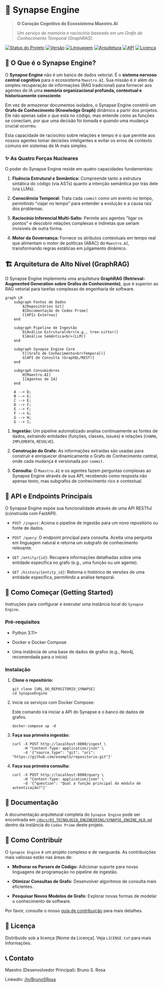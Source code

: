 # 🧠 Synapse Engine

> **O Coração Cognitivo do Ecossistema Maestro.AI**
> 
> _Um serviço de memória e raciocínio baseado em um Grafo de Conhecimento Temporal (GraphRAG)._

[![Status do Projeto](https://img.shields.io/badge/status-em_desenvolvimento-yellow)](https://github.com/) [![Versão](https://img.shields.io/badge/versão-v0.1_(Arquitetura)-blue)](./docs/CHANGELOG.md) [![Linguagem](https://img.shields.io/badge/python-3.11+-3776AB?logo=python&logoColor=white)](https://www.python.org/) [![Arquitetura](https://img.shields.io/badge/arquitetura-GraphRAG-blueviolet)](https://arxiv.org/abs/2404.18731) [![API](https://img.shields.io/badge/api-FastAPI-009688?logo=fastapi)](https://fastapi.tiangolo.com/) [![Licença](https://img.shields.io/badge/licença-pendente-lightgrey)](./LICENSE)

## 🧠 O Que é o Synapse Engine?

O **Synapse Engine** não é um banco de dados vetorial. É o **sistema nervoso central cognitivo** para o ecossistema `Maestro.AI`. Sua missão é ir além da simples recuperação de informações (RAG tradicional) para fornecer aos agentes de IA uma **memória organizacional profunda, contextual e historicamente consciente**.

Em vez de armazenar documentos isolados, o Synapse Engine constrói um **Grafo de Conhecimento (Knowledge Graph)** dinâmico a partir dos projetos. Ele não apenas sabe _o que_ está no código, mas entende _como_ as funções se conectam, _por que_ uma decisão foi tomada e _quando_ uma mudança crucial ocorreu.

Esta capacidade de raciocínio sobre relações e tempo é o que permite aos nossos agentes tomar decisões inteligentes e evitar os erros de contexto comuns em sistemas de IA mais simples.

### ✨ As Quatro Forças Nucleares

O poder do Synapse Engine reside em quatro capacidades fundamentais:

1. **Fluência Estrutural e Semântica:** Compreende tanto a estrutura sintática do código (via ASTs) quanto a intenção semântica por trás dele (via LLMs).
    
2. **Consciência Temporal:** Trata cada `commit` como um evento no tempo, permitindo "viajar no tempo" para entender a evolução e a causa raiz dos problemas.
    
3. **Raciocínio Inferencial Multi-Salto:** Permite aos agentes "ligar os pontos" e descobrir relações complexas e indiretas que seriam invisíveis de outra forma.
    
4. **Motor da Governança:** Fornece os atributos contextuais em tempo real que alimentam o motor de políticas (ABAC) do `Maestro.AI`, transformando regras estáticas em julgamento dinâmico.
    

## 🏗️ Arquitetura de Alto Nível (GraphRAG)

O Synapse Engine implementa uma arquitetura **GraphRAG (Retrieval-Augmented Generation sobre Grafos de Conhecimento)**, que é superior ao RAG vetorial para tarefas complexas de engenharia de software.

```
graph LR
    subgraph Fontes de Dados
        A[Repositórios Git]
        B[Documentação do Codex Prime]
        C[APIs Externas]
    end

    subgraph Pipeline de Ingestão
        D[Análise Estrutural<br>(e.g., tree-sitter)]
        E[Análise Semântica<br>(LLM)]
    end

    subgraph Synapse Engine Core
        F[(Grafo de Conhecimento<br>Temporal)]
        G[API de Consulta (GraphQL/REST)]
    end

    subgraph Consumidores
        H[Maestro.AI]
        I[Agentes de IA]
    end

    A --> D;
    B --> E;
    C --> E;
    D --> F;
    E --> F;
    F --> G;
    G --> H;
    G --> I;
```

1. **Ingestão:** Um pipeline automatizado analisa continuamente as fontes de dados, extraindo entidades (funções, classes, issues) e relações (`CHAMA`, `IMPLEMENTA`, `RESOLVE`).
    
2. **Construção do Grafo:** As informações extraídas são usadas para construir e enriquecer dinamicamente o Grafo de Conhecimento central, onde cada mudança é versionada por `commit`.
    
3. **Consulta:** O `Maestro.AI` e os agentes fazem perguntas complexas ao Synapse Engine através de sua API, recebendo como resposta não apenas texto, mas subgrafos de conhecimento rico e contextual.
    

## 🔌 API e Endpoints Principais

O Synapse Engine expõe sua funcionalidade através de uma API RESTful (construída com FastAPI).

- `POST /ingest`: Aciona o pipeline de ingestão para um novo repositório ou fonte de dados.
    
- `POST /query`: O endpoint principal para consulta. Aceita uma pergunta em linguagem natural e retorna um subgrafo de conhecimento relevante.
    
- `GET /entity/{id}`: Recupera informações detalhadas sobre uma entidade específica no grafo (e.g., uma função ou um agente).
    
- `GET /history/{entity_id}`: Retorna o histórico de versões de uma entidade específica, permitindo a análise temporal.
    

## 🚀 Como Começar (Getting Started)

Instruções para configurar e executar uma instância local do `Synapse Engine`.

### Pré-requisitos

- Python 3.11+
    
- Docker e Docker Compose
    
- Uma instância de uma base de dados de grafos (e.g., Neo4j, recomendada para o início)
    

### Instalação

1. **Clone o repositório:**
    
    ```
    git clone [URL_DO_REPOSITORIO_SYNAPSE]
    cd SynapseEngine
    ```
    
2. Inicie os serviços com Docker Compose:
    
    Este comando irá iniciar a API do Synapse e o banco de dados de grafos.
    
    ```
    docker-compose up -d
    ```
    
3. **Faça sua primeira ingestão:**
    
    ```
    curl -X POST http://localhost:8000/ingest \
         -H "Content-Type: application/json" \
         -d '{"source_type": "git", "uri": "https://github.com/exemplo/repositorio.git"}'
    ```
    
4. **Faça sua primeira consulta:**
    
    ```
    curl -X POST http://localhost:8000/query \
         -H "Content-Type: application/json" \
         -d '{"question": "Qual a função principal do módulo de autenticação?"}'
    ```
    

## 📖 Documentação

A documentação arquitetural completa do `Synapse Engine` pode ser encontrada em [`/docs/03_TECNOLOGIA_ENGINEERING/SYNAPSE_ENGINE_HLD.md`](https://gemini.google.com/app/docs/03_TECNOLOGIA_ENGINEERING/SYNAPSE_ENGINE_HLD.md "null") dentro da instância do `Codex Prime` deste projeto.

## 🤝 Como Contribuir

O `Synapse Engine` é um projeto complexo e de vanguarda. As contribuições mais valiosas estão nas áreas de:

- **Melhorar os Parsers de Código:** Adicionar suporte para novas linguagens de programação no pipeline de ingestão.
    
- **Otimizar Consultas de Grafo:** Desenvolver algoritmos de consulta mais eficientes.
    
- **Pesquisar Novos Modelos de Grafo:** Explorar novas formas de modelar o conhecimento de software.
    

Por favor, consulte o nosso [guia de contribuição](https://gemini.google.com/app/CONTRIBUTING.md "null") para mais detalhes.

## 📄 Licença

Distribuído sob a licença [Nome da Licença]. Veja `LICENSE.txt` para mais informações.

## 📞 Contato

Maestro (Desenvolvedor Principal): Bruno S. Rosa

LinkedIn: [/In/BrunoSRosa](https://linkedin.com/in/brunosrosa)